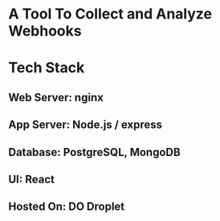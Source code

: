 # A Tool To Collect and Analyze Webhooks

# Tech Stack

## Web Server: nginx
## App Server: Node.js / express
## Database: PostgreSQL, MongoDB
## UI: React
## Hosted On: DO Droplet
